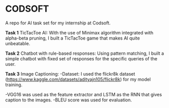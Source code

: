 # CODSOFT
A repo for AI task set for my internship at Codsoft.

**Task 1**
TicTacToe AI:
With the use of Minimax algorithm integrated with alpha-beta pruning, I built a TicTacToe game that makes AI quite unbeatable. 

**Task 2**
Chatbot with rule-based responses:
Using pattern matching, I built a simple chatbot with fixed set of responses for the specific queries of the user.

**Task 3**
Image Captioning:
-Dataset: I used the flickr8k dataset (https://www.kaggle.com/datasets/adityajn105/flickr8k) for my model training.

-VGG16 was used as the feature extractor and LSTM as the RNN that gives caption to the images. 
-BLEU score was used for evaluation. 
